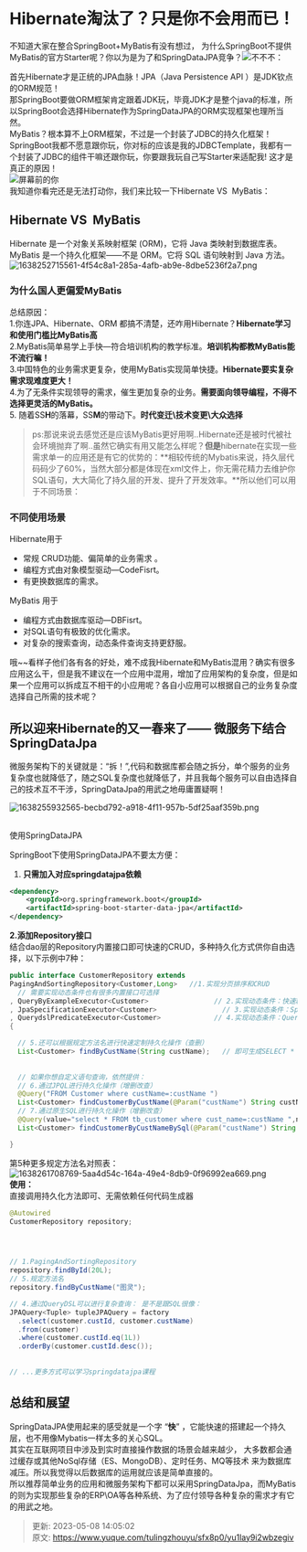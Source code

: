 # Hibernate淘汰了？只是你不会用而已！

不知道大家在整合SpringBoot+MyBatis有没有想过， 为什么SpringBoot不提供MyBatis的官方Starter呢？你以为是为了和SpringDataJPA竞争？![不不不](./img/RAxy--OG6f3qRMzO/1638257283336-dc83d7ff-e1c4-45c2-9a82-c130b0e9110c-312467.png)：



首先Hibernate才是正统的JPA血脉！JPA（Java Persistence API ）是JDK钦点的ORM规范！  
那SpringBoot要做ORM框架肯定跟着JDK玩，毕竟JDK才是整个java的标准，所以SpringBoot会选择Hibernate作为SpringDataJPA的ORM实现框架也理所当然。  
MyBatis？根本算不上ORM框架，不过是一个封装了JDBC的持久化框架！SpringBoot我都不愿意跟你玩，你对标的应该是我的JDBCTemplate，我都有一个封装了JDBC的组件干嘛还跟你玩，你要跟我玩自己写Starter来适配我! 这才是真正的原因！  
![屏幕前的你](./img/RAxy--OG6f3qRMzO/1638257160129-e157f79c-6e23-4d61-a36d-307c8449c156-309332.png)  
我知道你看完还是无法打动你，我们来比较一下Hibernate VS  MyBatis：







## Hibernate VS  MyBatis


Hibernate 是一个对象关系映射框架 (ORM)，它将 Java 类映射到数据库表。  
MyBatis 是一个持久化框架——不是 ORM。它将 SQL 语句映射到 Java 方法。  
![1638252715561-4f54c8a1-285a-4afb-ab9e-8dbe5236f2a7.png](./img/RAxy--OG6f3qRMzO/1638252715561-4f54c8a1-285a-4afb-ab9e-8dbe5236f2a7-240076.png)



### 为什么国人更偏爱MyBatis


总结原因：  
1.你连JPA、Hibernate、ORM 都搞不清楚，还咋用Hibernate？**Hibernate学习和使用门槛比MyBatis高**  
2.MyBatis简单易学上手快—符合培训机构的教学标准。**培训机构都教MyBatis能不流行嘛！**  
3.中国特色的业务需求更复杂，使用MyBatis实现简单快捷。**Hibernate要实复杂需求现难度更大！**  
4.为了无条件实现领导的需求，催生更加复杂的业务。**需要面向领导编程，不得不选择更灵活的MyBatis。**  
5. 随着SS**H**的落幕，SS**M**的带动下。**时代变迁\技术变更\大众选择**



> ps:那说来说去感觉还是应该MyBatis更好用啊..Hibernate还是被时代被社会环境抛弃了啊..虽然它确实有用又能怎么样呢？**但是**hibernate在实现一些需求单一的应用还是有它的优势的：**相较传统的Mybatis来说，持久层代码码少了60%，当然大部分都是体现在xml文件上，你无需花精力去维护你SQL语句，大大简化了持久层的开发、提升了开发效率。**所以他们可以用于不同场景：
>







### 不同使用场景


Hibernate用于



+ 常规 CRUD功能、偏简单的业务需求 。
+ 编程方式由对象模型驱动—CodeFisrt。
+ 有更换数据库的需求。



MyBatis 用于



+ 编程方式由数据库驱动—DBFisrt。
+ 对SQL语句有极致的优化需求。
+ 对复杂的搜索查询，动态条件查询支持更舒服。



哦~~看样子他们各有各的好处，难不成我Hibernate和MyBatis混用？确实有很多应用这么干，但是我不建议在一个应用中混用，增加了应用架构的复杂度，但是如果一个应用可以拆成互不相干的小应用呢？各自小应用可以根据自己的业务复杂度选择自己所需的技术呢？







## 所以迎来Hibernate的又一春来了—— 微服务下结合SpringDataJpa


微服务架构下的关键就是：“拆！”,代码和数据库都会随之拆分，单个服务的业务复杂度也就降低了，随之SQL复杂度也就降低了，并且我每个服务可以自由选择自己的技术互不干涉，SpringDataJpa的用武之地毋庸置疑啊！



![1638255932565-becbd792-a918-4f11-957b-5df25aaf359b.png](./img/RAxy--OG6f3qRMzO/1638255932565-becbd792-a918-4f11-957b-5df25aaf359b-653967.png)



##   
使用SpringDataJPA


SpringBoot下使用SpringDataJPA不要太方便：



1. **只需加入对应springdatajpa依赖**



```xml
<dependency>
    <groupId>org.springframework.boot</groupId>
    <artifactId>spring-boot-starter-data-jpa</artifactId>
</dependency>
```



**2.添加Repository接口**  
结合dao层的Repository内置接口即可快速的CRUD，多种持久化方式供你自由选择，以下示例中7种：



```java
public interface CustomerRepository extends 
PagingAndSortingRepository<Customer,Long>   //1.实现分页排序和CRUD
  // 需要实现动态条件也有很多内置接口可选择
, QueryByExampleExecutor<Customer>				  // 2.实现动态条件：快速精确匹配（查）
, JpaSpecificationExecutor<Customer>				// 3.实现动态条件：Specification（查）
, QuerydslPredicateExecutor<Customer>			  // 4.实现动态条件：Querydsl（查）
{

  // 5.还可以根据规定方法名进行快速定制持久化操作（查删）
  List<Customer> findByCustName(String custName);   // 即可生成SELECT * FROM Customer WHERE custName=?
  
  
  // 如果你想自定义语句查询，依然提供：
  // 6.通过JPQL进行持久化操作（增删改查）
  @Query("FROM Customer where custName=:custName ")
  List<Customer> findCustomerByCustName(@Param("custName") String custName);
  // 7.通过原生SQL进行持久化操作（增删改查）
  @Query(value="select * FROM tb_customer where cust_name=:custName ",nativeQuery = true)
  List<Customer> findCustomerByCustNameBySql(@Param("custName") String custName);

}
```



第5种更多规定方法名对照表：  
![1638261708769-5aa4d54c-164a-49e4-8db9-0f96992ea669.png](./img/RAxy--OG6f3qRMzO/1638261708769-5aa4d54c-164a-49e4-8db9-0f96992ea669-350325.png)  
**使用：**  
直接调用持久化方法即可、无需依赖任何代码生成器



```java
@Autowired
CustomerRepository repository;




// 1.PagingAndSortingRepository
repository.findById(20L);
// 5.规定方法名
repository.findByCustName("图灵");

// 4.通过QueryDSL可以进行复杂查询： 是不是跟SQL很像：
JPAQuery<Tuple> tupleJPAQuery = factory
  .select(customer.custId, customer.custName)
  .from(customer)
  .where(customer.custId.eq(1L))
  .orderBy(customer.custId.desc());
  
  
// ...更多方式可以学习springdatajpa课程
```







## 总结和展望


SpringDataJPA使用起来的感受就是一个字 “**快**” ，它能快速的搭建起一个持久层，也不用像Mybatis一样太多的关心SQL。   
其实在互联网项目中涉及到实时直接操作数据的场景会越来越少， 大多数都会通过缓存或其他NoSql存储（ES、MongoDB）、定时任务、MQ等技术 来为数据库减压。所以我觉得以后数据库的运用就应该是简单直接的。  
所以推荐简单业务的应用和微服务架构下都可以采用SpringDataJpa，而MyBatis的则为实现那些复杂的ERP\OA等各种系统、为了应付领导各种复杂的需求才有它的用武之地。



> 更新: 2023-05-08 14:05:02  
> 原文: <https://www.yuque.com/tulingzhouyu/sfx8p0/yu1lay9i2wbzegiv>